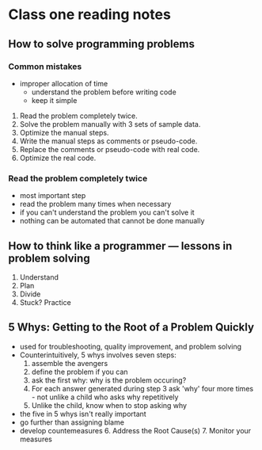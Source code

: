 # Class one reading notes

## How to solve programming problems

### Common mistakes

- improper allocation of time
  - understand the problem before writing code
  - keep it simple

1. Read the problem completely twice.
2. Solve the problem manually with 3 sets of sample data.
3. Optimize the manual steps.
4. Write the manual steps as comments or pseudo-code.
5. Replace the comments or pseudo-code with real code.
6. Optimize the real code.

### Read the problem completely twice

- most important step
- read the problem many times when necessary
- if you can't understand the problem you can't solve it
- nothing can be automated that cannot be done manually

## How to think like a programmer — lessons in problem solving

1. Understand
2. Plan
3. Divide
4. Stuck? Practice

## 5 Whys: Getting to the Root of a Problem Quickly

- used for troubleshooting, quality improvement, and problem solving
- Counterintuitively, 5 whys involves seven steps:
  1. assemble the avengers
  2. define the problem if you can
  3. ask the first why: why is the problem occuring?
  4. For each answer generated during step 3 ask 'why' four more times - not unlike a child who asks why repetitively
  5. Unlike the child, know when to stop asking why
- the five in 5 whys isn't really important
- go further than assigning blame
- develop countemeasures
  6. Address the Root Cause(s)
  7. Monitor your measures
